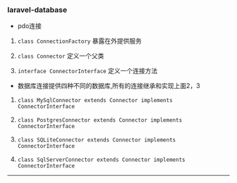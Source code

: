 ### laravel-database

* pdo连接

1. `class ConnectionFactory` 暴露在外提供服务

2. `class Connector` 定义一个父类

3. `interface ConnectorInterface` 定义一个连接方法

* 数据库连接提供四种不同的数据库,所有的连接继承和实现上面2，3

1. `class MySqlConnector extends Connector implements ConnectorInterface`

2. `class PostgresConnector extends Connector implements ConnectorInterface`

3. `class SQLiteConnector extends Connector implements ConnectorInterface`

4. `class SqlServerConnector extends Connector implements ConnectorInterface`

**************************************************************************









































